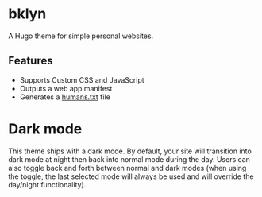 # bklyn
A Hugo theme for simple personal websites.

## Features
* Supports Custom CSS and JavaScript
* Outputs a web app manifest
* Generates a [humans.txt](http://humanstxt.org/) file

# Dark mode
This theme ships with a dark mode. By default, your site will transition into dark mode at night then back into normal mode during the day. Users can also toggle back and forth between normal and dark modes (when using the toggle, the last selected mode will always be used and will override the day/night functionality).
